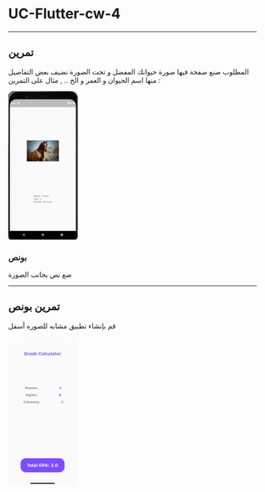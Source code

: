 # UC-Flutter-cw-4

---

## تمرين

المطلوب صنع صفحة فيها صورة حيوانك المفضل و تحت الصورة نضيف بعض التفاصيل منها اسم الحيوان و العمر و الخ .. , مثال على التمرين :

<img src="images/c4-cw2.jpg" height="300"/>

### بونص

ضع نص بجانب الصورة

---

## تمرين بونص

قم بإنشاء تطبيق مشابه للصوره أسفل

<img src="images/c4-cw3.png" height="300"/>
